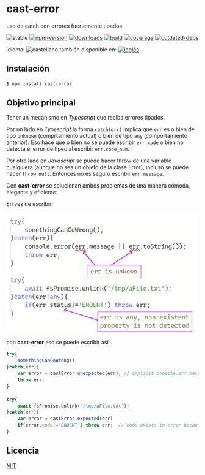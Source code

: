 <!--multilang v0 es:LEEME.md en:README.md -->
# cast-error
<!--lang:es-->

uso de catch con errores fuertemente tipados

<!--lang:en--]

cast Error for use in TypeScript in catch clausule

[!--lang:*-->

<!-- cucardas -->
![stable](https://img.shields.io/badge/stability-stable-blue.svg)
[![npm-version](https://img.shields.io/npm/v/cast-error.svg)](https://npmjs.org/package/cast-error)
[![downloads](https://img.shields.io/npm/dm/cast-error.svg)](https://npmjs.org/package/cast-error)
[![build](https://github.com/codenautas/cast-error/actions/workflows/node.js.yml/badge.svg)](https://github.com/codenautas/cast-error/actions/workflows/node.js.yml)
[![coverage](https://img.shields.io/coveralls/codenautas/cast-error/master.svg)](https://coveralls.io/r/codenautas/cast-error)
[![outdated-deps](https://img.shields.io/github/issues-search/codenautas/cast-error?color=9cf&label=outdated-deps&query=is%3Apr%20author%3Aapp%2Fdependabot%20is%3Aopen)](https://github.com/codenautas/cast-error/pulls/app%2Fdependabot)

<!--multilang buttons-->

idioma: ![castellano](https://raw.githubusercontent.com/codenautas/multilang/master/img/lang-es.png)
también disponible en:
[![inglés](https://raw.githubusercontent.com/codenautas/multilang/master/img/lang-en.png)](README.md)

<!--lang:es-->

## Instalación

<!--lang:en--]

## Install

[!--lang:*-->

```sh
$ npm install cast-error
```

<!--lang:es-->

## Objetivo principal

Tener un mecanismo en _Typescript_ que reciba errores tipados. 

Por un lado en _Typescript_ la forma `catch(err)` implica que `err` 
es o bien de tipo `unknown` (comprtamiento actual) o bien de tipo `any`
(comportamiento anterior). Eso hace que o bien no se puede escribir
`err.code` o bien no detecta el error de tipeo al escribir `err.code_num`.

Por otro lado en _Javascript_ se puede hacer throw de una variable
cualquiera (aunque no sea un objeto de la clase Error), incluso se puede
hacer `throw null`. Entonces no es seguro escribir `err.message`. 

Con **cast-error** se solucionan ambos problemas de una manera cómoda,
elegante y eficiente:

En vez de escribir:

<!--lang:en--]

## Main goal

Have handy way to receive typed Errors y _Typescript_.

In one hand in _Typescript_ when you use `catch(err)` the variable
`err` is of type `unkown` (formerly `any`). Thats why you cannot 
write `err.code` for `SystemErrors` (formerly you can but `tsc`
did not warn you if you make a typo like `err.code_num`)

In the other hand in _Javascript_ you can throw any varialbe 
regardles of its type. You can even throw `null`. Then it is'n
safe to write `err.message`.

With **cast-error** this problems are solved in a fancy and eficient
way.

Instead of writing this:

[!--lang:*-->

![try{ somethingCanGoWrong(); }catch(err){ console.error(err.message || err.toString()); throw err; } try{ await fsPromise.unlink('/tmp/aFile.txt'); }catch(err){ if(err.code!='ENOENT') throw err; }](doc/catchjs.png)

<!--lang:es-->

con **cast-error** eso se puede escribir así: 

<!--lang:en--]

with **cast-error** you can write:

[!--lang:*-->


```ts
try{
    somethingCanGoWrong();
}catch(err){
    var error = castError.unexpected(err); // implicit console.err because is unexpected
    throw err;
}

try{
    await fsPromise.unlink('/tmp/aFile.txt');
}catch(err){
    var error = castError.expected(err)
    if(error.code!='ENOENT') throw err;  // code exists in error because is a SystemError
}
```

<!--lang:es-->

## Licencia

<!--lang:en--]

## License

[!--lang:*-->

[MIT](LICENSE)

